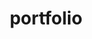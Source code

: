 ---
title: "portfolio"
layout: category
permalink: /categories/portfolio
author_profile: true
taxonomy: "portfolio"
sidebar:
  nav: "categories"
---